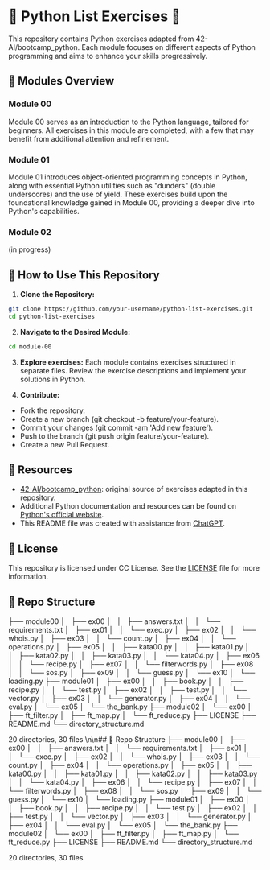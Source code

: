 # :brain: Python List Exercises :brain:
This repository contains Python exercises adapted from 42-AI/bootcamp_python. Each module focuses on different aspects of Python programming and aims to enhance your skills progressively.

## :t-rex: Modules Overview
### Module 00
Module 00 serves as an introduction to the Python language, tailored for beginners. All exercises in this module are completed, with a few that may benefit from additional attention and refinement.

### Module 01
Module 01 introduces object-oriented programming concepts in Python, along with essential Python utilities such as "dunders" (double underscores) and the use of yield. These exercises build upon the foundational knowledge gained in Module 00, providing a deeper dive into Python's capabilities.

### Module 02
(in progress)

## :t-rex: How to Use This Repository
1. **Clone the Repository:**
``` bash
git clone https://github.com/your-username/python-list-exercises.git
cd python-list-exercises
```

2. **Navigate to the Desired Module:**
```bash
cd module-00
```

3. **Explore exercises:**
Each module contains exercises structured in separate files. Review the exercise descriptions and implement your solutions in Python.

4. **Contribute:**
- Fork the repository.
- Create a new branch (git checkout -b feature/your-feature).
- Commit your changes (git commit -am 'Add new feature').
- Push to the branch (git push origin feature/your-feature).
- Create a new Pull Request.

## :t-rex: Resources
- [42-AI/bootcamp_python](https://github.com/42-AI/bootcamp_python): original source of exercises adapted in this repository.
- Additional Python documentation and resources can be found on [Python's official website](https://www.python.org/doc/).
- This README file was created with assistance from [ChatGPT](https://chatgpt.com/).

## :t-rex: License
This repository is licensed under CC License. See the [LICENSE](./LICENSE) file for more information.
## 🦖 Repo Structure
├── module00
│   ├── ex00
│   │   ├── answers.txt
│   │   └── requirements.txt
│   ├── ex01
│   │   └── exec.py
│   ├── ex02
│   │   └── whois.py
│   ├── ex03
│   │   └── count.py
│   ├── ex04
│   │   └── operations.py
│   ├── ex05
│   │   ├── kata00.py
│   │   ├── kata01.py
│   │   ├── kata02.py
│   │   ├── kata03.py
│   │   └── kata04.py
│   ├── ex06
│   │   └── recipe.py
│   ├── ex07
│   │   └── filterwords.py
│   ├── ex08
│   │   └── sos.py
│   ├── ex09
│   │   └── guess.py
│   └── ex10
│       └── loading.py
├── module01
│   ├── ex00
│   │   ├── book.py
│   │   ├── recipe.py
│   │   └── test.py
│   ├── ex02
│   │   ├── test.py
│   │   └── vector.py
│   ├── ex03
│   │   └── generator.py
│   ├── ex04
│   │   └── eval.py
│   └── ex05
│       └── the_bank.py
├── module02
│   └── ex00
│       ├── ft_filter.py
│       ├── ft_map.py
│       └── ft_reduce.py
├── LICENSE
├── README.md
└── directory_structure.md

20 directories, 30 files
\n\n## 🦖 Repo Structure
├── module00
│   ├── ex00
│   │   ├── answers.txt
│   │   └── requirements.txt
│   ├── ex01
│   │   └── exec.py
│   ├── ex02
│   │   └── whois.py
│   ├── ex03
│   │   └── count.py
│   ├── ex04
│   │   └── operations.py
│   ├── ex05
│   │   ├── kata00.py
│   │   ├── kata01.py
│   │   ├── kata02.py
│   │   ├── kata03.py
│   │   └── kata04.py
│   ├── ex06
│   │   └── recipe.py
│   ├── ex07
│   │   └── filterwords.py
│   ├── ex08
│   │   └── sos.py
│   ├── ex09
│   │   └── guess.py
│   └── ex10
│       └── loading.py
├── module01
│   ├── ex00
│   │   ├── book.py
│   │   ├── recipe.py
│   │   └── test.py
│   ├── ex02
│   │   ├── test.py
│   │   └── vector.py
│   ├── ex03
│   │   └── generator.py
│   ├── ex04
│   │   └── eval.py
│   └── ex05
│       └── the_bank.py
├── module02
│   └── ex00
│       ├── ft_filter.py
│       ├── ft_map.py
│       └── ft_reduce.py
├── LICENSE
├── README.md
└── directory_structure.md

20 directories, 30 files
